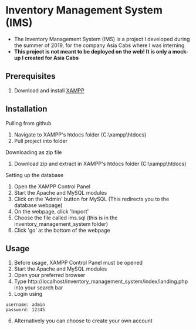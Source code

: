 # Inventory Management System (IMS)
- The Inventory Management System (IMS) is a project I developed during the summer of 2019, for the company Asia Cabs where I was interning
- **This project is not meant to be deployed on the web! It is only a mock-up I created for Asia Cabs**

## Prerequisites
1. Download and install [XAMPP](https://www.apachefriends.org/index.html)

## Installation
Pulling from github
1. Navigate to XAMPP's htdocs folder (C:\xampp\htdocs)
2. Pull project into folder

Downloading as zip file
1. Download zip and extract in XAMPP's htdocs folder (C:\xampp\htdocs)

Setting up the database
1. Open the XAMPP Control Panel
2. Start the Apache and MySQL modules
3. Click on the 'Admin' button for MySQL (This redirects you to the database webpage)
4. On the webpage, click 'Import'
5. Choose the file called ims.sql (this is in the inventory_management_system folder)
6. Click 'go' at the bottom of the webpage

## Usage
1. Before usage, XAMPP Control Panel must be opened
2. Start the Apache and MySQL modules
3. Open your preferred browser
4. Type http://localhost/inventory_management_system/index/landing.php into your search bar
5. Login using
```
username: admin
password: 12345
```
6. Alternatively you can choose to create your own account
